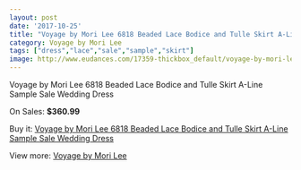 ```yaml
---
layout: post
date: '2017-10-25'
title: "Voyage by Mori Lee 6818 Beaded Lace Bodice and Tulle Skirt A-Line Sample Sale Wedding Dress"
category: Voyage by Mori Lee
tags: ["dress","lace","sale","sample","skirt"]
image: http://www.eudances.com/17359-thickbox_default/voyage-by-mori-lee-6818-beaded-lace-bodice-and-tulle-skirt-a-line-sample-sale-wedding-dress.jpg
---
```

Voyage by Mori Lee 6818 Beaded Lace Bodice and Tulle Skirt A-Line Sample Sale Wedding Dress

On Sales: **$360.99**
<a href="https://www.eudances.com/en/voyage-by-mori-lee/5067-voyage-by-mori-lee-6818-beaded-lace-bodice-and-tulle-skirt-a-line-sample-sale-wedding-dress.html"><amp-img layout="responsive" width="600" height="600" src="//www.eudances.com/17359-thickbox_default/voyage-by-mori-lee-6818-beaded-lace-bodice-and-tulle-skirt-a-line-sample-sale-wedding-dress.jpg" alt="Voyage by Mori Lee 6818 Beaded Lace Bodice and Tulle Skirt A-Line Sample Sale Wedding Dress 0" /></a>
<a href="https://www.eudances.com/en/voyage-by-mori-lee/5067-voyage-by-mori-lee-6818-beaded-lace-bodice-and-tulle-skirt-a-line-sample-sale-wedding-dress.html"><amp-img layout="responsive" width="600" height="600" src="//www.eudances.com/17361-thickbox_default/voyage-by-mori-lee-6818-beaded-lace-bodice-and-tulle-skirt-a-line-sample-sale-wedding-dress.jpg" alt="Voyage by Mori Lee 6818 Beaded Lace Bodice and Tulle Skirt A-Line Sample Sale Wedding Dress 1" /></a>
<a href="https://www.eudances.com/en/voyage-by-mori-lee/5067-voyage-by-mori-lee-6818-beaded-lace-bodice-and-tulle-skirt-a-line-sample-sale-wedding-dress.html"><amp-img layout="responsive" width="600" height="600" src="//www.eudances.com/17360-thickbox_default/voyage-by-mori-lee-6818-beaded-lace-bodice-and-tulle-skirt-a-line-sample-sale-wedding-dress.jpg" alt="Voyage by Mori Lee 6818 Beaded Lace Bodice and Tulle Skirt A-Line Sample Sale Wedding Dress 2" /></a>

Buy it: [Voyage by Mori Lee 6818 Beaded Lace Bodice and Tulle Skirt A-Line Sample Sale Wedding Dress](https://www.eudances.com/en/voyage-by-mori-lee/5067-voyage-by-mori-lee-6818-beaded-lace-bodice-and-tulle-skirt-a-line-sample-sale-wedding-dress.html "Voyage by Mori Lee 6818 Beaded Lace Bodice and Tulle Skirt A-Line Sample Sale Wedding Dress")

View more: [Voyage by Mori Lee](https://www.eudances.com/en/47-voyage-by-mori-lee "Voyage by Mori Lee")